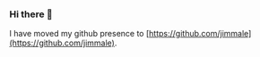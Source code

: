 ### Hi there 👋

I have moved my github presence to [https://github.com/jimmale](https://github.com/jimmale).
